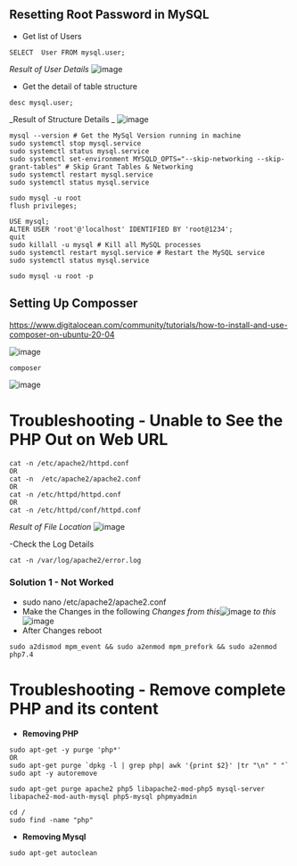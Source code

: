 ## Resetting Root Password in MySQL

- Get list of Users
```
SELECT  User FROM mysql.user;
```
_Result of User Details_
![image](https://user-images.githubusercontent.com/111234771/210124826-1d94f358-7d3a-41f6-af3d-cd8cdfcf67b5.png)

- Get the detail of table structure
```
desc mysql.user;
``` 
_Result of Structure Details _
![image](https://user-images.githubusercontent.com/111234771/210124870-a5cc2215-917d-42d6-a75a-aad77521e56e.png)

```
mysql --version # Get the MySql Version running in machine
sudo systemctl stop mysql.service
sudo systemctl status mysql.service
sudo systemctl set-environment MYSQLD_OPTS="--skip-networking --skip-grant-tables" # Skip Grant Tables & Networking
sudo systemctl restart mysql.service
sudo systemctl status mysql.service

sudo mysql -u root
flush privileges;

USE mysql;
ALTER USER 'root'@'localhost' IDENTIFIED BY 'root@1234';
quit
sudo killall -u mysql # Kill all MySQL processes 
sudo systemctl restart mysql.service # Restart the MySQL service
sudo systemctl status mysql.service 

sudo mysql -u root -p
```

## Setting Up Composser

https://www.digitalocean.com/community/tutorials/how-to-install-and-use-composer-on-ubuntu-20-04


![image](https://user-images.githubusercontent.com/111234771/210087701-f5c23d89-2bd1-4e2c-bee6-90469844bf9c.png)

```
composer
```
![image](https://user-images.githubusercontent.com/111234771/210087838-a8da959f-ce1c-4e38-b774-82560c8c4973.png)


# Troubleshooting - Unable to See the PHP Out on Web URL

```
cat -n /etc/apache2/httpd.conf
OR
cat -n  /etc/apache2/apache2.conf
OR
cat -n /etc/httpd/httpd.conf
OR
cat -n /etc/httpd/conf/httpd.conf
```
_Result of File Location_
![image](https://user-images.githubusercontent.com/111234771/210127889-846e5f47-b659-4cad-81ba-775369fc6d24.png)

-Check the Log Details
```
cat -n /var/log/apache2/error.log
```

### Solution 1 - Not Worked
- sudo nano /etc/apache2/apache2.conf
- Make the Changes in the following
_Changes from this_![image](https://user-images.githubusercontent.com/111234771/210128221-bb82ae91-33f4-48c1-9df5-581de2a80a93.png)
_to this_ ![image](https://user-images.githubusercontent.com/111234771/210128383-83d3fd76-6510-48df-9906-9475e8f95ba1.png)
- After Changes reboot
```
sudo a2dismod mpm_event && sudo a2enmod mpm_prefork && sudo a2enmod php7.4
```

# Troubleshooting - Remove complete PHP and its content
- __Removing PHP__
```
sudo apt-get -y purge 'php*'
OR
sudo apt-get purge `dpkg -l | grep php| awk '{print $2}' |tr "\n" " "`
sudo apt -y autoremove

sudo apt-get purge apache2 php5 libapache2-mod-php5 mysql-server libapache2-mod-auth-mysql php5-mysql phpmyadmin

cd /
sudo find -name "php"
```

- __Removing Mysql__
```
sudo apt-get autoclean
```
